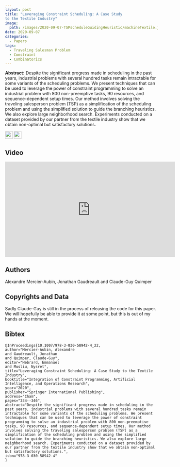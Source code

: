 ```yaml
---
layout: post
title: "Leveraging Constraint Scheduling: A Case Study
to the Textile Industry"
image: 
  path: /images/2020-09-07-TSPscheduleGuidingHeuristic/machineTextile.jpg
date: 2020-09-07
categories:
  - Papers
tags:
  - Traveling Salesman Problem
  - Constraint
  - Combinatorics
---
```


**Abstract:** Despite the significant progress made in scheduling in the
past years, industrial problems with several hundred tasks remain intractable
for some variants of the scheduling problems. We present techniques
that can be used to leverage the power of constraint programming
to solve an industrial problem with 800 non-preemptive tasks, 90
resources, and sequence-dependent setup times. Our method involves
solving the traveling salesperson problem (TSP) as a simplification of
the scheduling problem and using the simplified solution to guide the
branching heuristics. We also explore large neighborhood search. Experiments
conducted on a dataset provided by our partner from the textile
industry show that we obtain non-optimal but satisfactory solutions.

[<img src="/Work/icons/pdf.png" width="25"/>](/Work/papers/CPAIOR2020TspSchedule.pdf)
[<img src="/Work/icons/link.png" width="25"/>](https://link.springer.com/chapter/10.1007/978-3-030-58942-4_22)

## Video
<iframe width="560" height="315" style="display: block; margin: auto;" src="https://www.youtube.com/embed/dC72_1jTPGs" frameborder="0" allow="autoplay; encrypted-media" allowfullscreen></iframe>

## Authors
Alexandre Mercier-Aubin, Jonathan Gaudreault and Claude-Guy Quimper

## Copyrights and Data
Sadly Claude-Guy is still in the process of releasing the code for this paper. 
We will hopefully be able to provide it at some point, but this is out of my hands at the moment.

## Bibtex
```
@InProceedings{10.1007/978-3-030-58942-4_22,
author="Mercier-Aubin, Alexandre
and Gaudreault, Jonathan
and Quimper, Claude-Guy",
editor="Hebrard, Emmanuel
and Musliu, Nysret",
title="Leveraging Constraint Scheduling: A Case Study to the Textile Industry",
booktitle="Integration of Constraint Programming, Artificial Intelligence, and Operations Research",
year="2020",
publisher="Springer International Publishing",
address="Cham",
pages="334--346",
abstract="Despite the significant progress made in scheduling in the past years, industrial problems with several hundred tasks remain intractable for some variants of the scheduling problems. We present techniques that can be used to leverage the power of constraint programming to solve an industrial problem with 800 non-preemptive tasks, 90 resources, and sequence-dependent setup times. Our method involves solving the traveling salesperson problem (TSP) as a simplification of the scheduling problem and using the simplified solution to guide the branching heuristics. We also explore large neighborhood search. Experiments conducted on a dataset provided by our partner from the textile industry show that we obtain non-optimal but satisfactory solutions.",
isbn="978-3-030-58942-4"
}
```